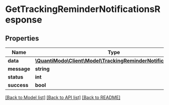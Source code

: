 # GetTrackingReminderNotificationsResponse

## Properties
Name | Type | Description | Notes
------------ | ------------- | ------------- | -------------
**data** | [**\QuantiModo\Client\Model\TrackingReminderNotificationsArray**](TrackingReminderNotificationsArray.md) |  | [optional] 
**message** | **string** | Message | [optional] 
**status** | **int** | Status code | 
**success** | **bool** |  | 

[[Back to Model list]](../README.md#documentation-for-models) [[Back to API list]](../README.md#documentation-for-api-endpoints) [[Back to README]](../README.md)



